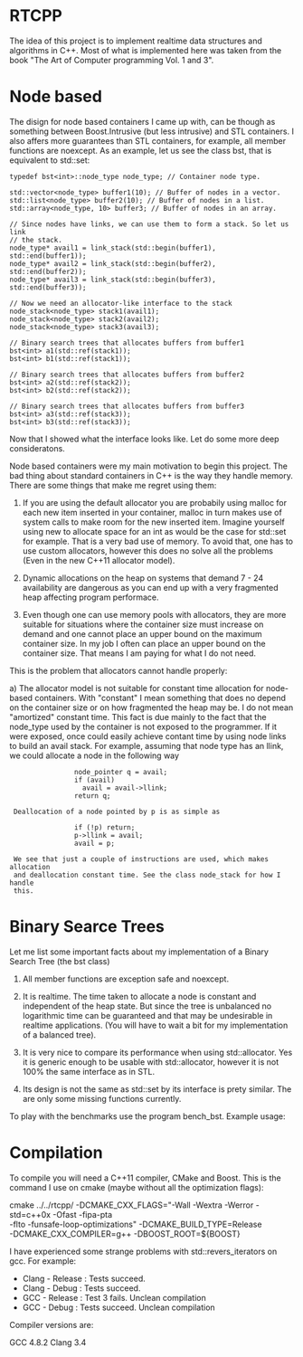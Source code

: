 RTCPP
============

  The idea of this project is to implement realtime data structures and algorithms
  in C++. Most of what is implemented here was taken from the book "The Art of Computer
  programming Vol. 1 and 3".

Node based
=============

  The disign for node based containers I came up with, can be though as
  something between Boost.Intrusive (but less intrusive) and STL containers. I
  also affers more guarantees than STL containers, for example, all member
  functions are noexcept. As an example, let us see the class bst, that is
  equivalent to std::set:

  ```
  typedef bst<int>::node_type node_type; // Container node type.

  std::vector<node_type> buffer1(10); // Buffer of nodes in a vector.
  std::list<node_type> buffer2(10); // Buffer of nodes in a list.
  std::array<node_type, 10> buffer3; // Buffer of nodes in an array.

  // Since nodes have links, we can use them to form a stack. So let us link
  // the stack.
  node_type* avail1 = link_stack(std::begin(buffer1), std::end(buffer1));
  node_type* avail2 = link_stack(std::begin(buffer2), std::end(buffer2));
  node_type* avail3 = link_stack(std::begin(buffer3), std::end(buffer3));

  // Now we need an allocator-like interface to the stack
  node_stack<node_type> stack1(avail1);
  node_stack<node_type> stack2(avail2);
  node_stack<node_type> stack3(avail3);

  // Binary search trees that allocates buffers from buffer1
  bst<int> a1(std::ref(stack1));
  bst<int> b1(std::ref(stack1));

  // Binary search trees that allocates buffers from buffer2
  bst<int> a2(std::ref(stack2));
  bst<int> b2(std::ref(stack2));

  // Binary search trees that allocates buffers from buffer3
  bst<int> a3(std::ref(stack3));
  bst<int> b3(std::ref(stack3));
  ```
  Now that I showed what the interface looks like. Let do some more deep
  consideratons.

  Node based containers were my main motivation to begin this project. The bad
  thing about standard containers in C++ is the way they handle memory. There are
  some things that make me regret using them:

  1) If you are using the default allocator you are probabily using malloc for
     each new item inserted in your container, malloc in turn makes use of
     system calls to make room for the new inserted item. Imagine yourself
     using new to allocate space for an int as would be the case for
     std::set<int> for example. That is a very bad use of memory. To avoid
     that, one has to use custom allocators, however this does no solve all the
     problems (Even in the new C++11 allocator model).

  2) Dynamic allocations on the heap on systems that demand 7 - 24 availability
     are dangerous as you can end up with a very fragmented heap affecting 
     program performace.

  3) Even though one can use memory pools with allocators, they are more suitable
     for situations where the container size must increase on demand and one
     cannot place an upper bound on the maximum container size. In my job I
     often can place an upper bound on the container size. That means I am
     paying for what I do not need.

  This is the problem that allocators cannot handle properly:

  a) The allocator model is not suitable for constant time allocation for
     node-based containers.  With "constant" I mean something that does no
     depend on the container size or on how fragmented the heap may be. I do
     not mean "amortized" constant time. This fact is due mainly to the fact
     that the node_type used by the container is not exposed to the programmer.
     If it were exposed, once could easily achieve contant time by using node
     links to build an avail stack. For example, assuming that node type has an
     llink, we could allocate a node in the following way

                    node_pointer q = avail;
                    if (avail)
                      avail = avail->llink;
                    return q;

     Deallocation of a node pointed by p is as simple as

                    if (!p) return;
                    p->llink = avail;
                    avail = p;

     We see that just a couple of instructions are used, which makes allocation
     and deallocation constant time. See the class node_stack for how I handle
     this.

Binary Searce Trees
===================

Let me list some important facts about my implementation of a Binary Search Tree
(the bst class)

1) All member functions are exception safe and noexcept.

2) It is realtime. The time taken to allocate a node is constant and
   independent of the heap state. But since the tree is unbalanced no
   logarithmic time can be guaranteed and that may be undesirable in realtime
   applications. (You will have to wait a bit for my implementation of a
   balanced tree).

3) It is very nice to compare its performance when using std::allocator.
   Yes it is generic enough to be usable with std::allocator, however it is 
   not 100% the same interface as in STL.

4) Its design is not the same as std::set by its interface is prety similar.
   The are only some missing functions currently.

To play with the benchmarks use the program bench_bst. Example usage:

Compilation
=============

  To compile you will need a C++11 compiler, CMake and Boost. This is the
  command I use on cmake (maybe without all the optimization flags):

  cmake ../../rtcpp/ -DCMAKE_CXX_FLAGS="-Wall -Wextra -Werror -std=c++0x -Ofast -fipa-pta \
  -flto -funsafe-loop-optimizations" -DCMAKE_BUILD_TYPE=Release \
  -DCMAKE_CXX_COMPILER=g++ -DBOOST_ROOT=${BOOST}

  I have experienced some strange problems with std::revers_iterators on gcc. For example:

  - Clang - Release : Tests succeed.
  - Clang - Debug   : Tests succeed.
  - GCC   - Release : Test 3 fails. Unclean compilation
  - GCC   - Debug   : Tests succeed. Unclean compilation

  Compiler versions are:

  GCC 4.8.2
  Clang 3.4

